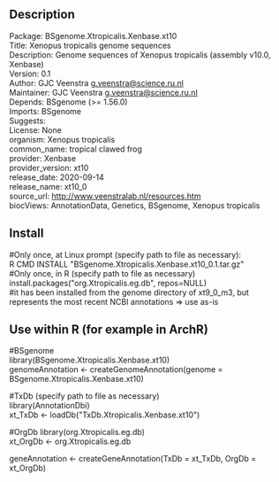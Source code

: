 ## Description
Package: BSgenome.Xtropicalis.Xenbase.xt10  
Title: Xenopus tropicalis genome sequences  
Description: Genome sequences of Xenopus tropicalis (assembly v10.0, Xenbase)  
Version: 0.1  
Author: GJC Veenstra <g.veenstra@science.ru.nl>  
Maintainer: GJC Veenstra <g.veenstra@science.ru.nl>  
Depends: BSgenome (>= 1.56.0)  
Imports: BSgenome  
Suggests:  
License: None  
organism: Xenopus tropicalis  
common_name: tropical clawed frog  
provider: Xenbase  
provider_version: xt10  
release_date: 2020-09-14  
release_name: xt10_0  
source_url: http://www.veenstralab.nl/resources.htm  
biocViews: AnnotationData, Genetics, BSgenome, Xenopus tropicalis  
  
## Install
#Only once, at Linux prompt (specify path to file as necessary):  
R CMD INSTALL "BSgenome.Xtropicalis.Xenbase.xt10_0.1.tar.gz"  
#Only once, in R (specify path to file as necessary)  
install.packages("org.Xtropicalis.eg.db", repos=NULL)  
#it has been installed from the genome directory of xt9_0_m3, but represents the most recent NCBI annotations => use as-is  
  
## Use within R (for example in ArchR)
#BSgenome  
library(BSgenome.Xtropicalis.Xenbase.xt10)  
genomeAnnotation <- createGenomeAnnotation(genome = BSgenome.Xtropicalis.Xenbase.xt10)  
  
#TxDb (specify path to file as necessary)  
library(AnnotationDbi)  
xt_TxDb <- loadDb("TxDb.Xtropicalis.Xenbase.xt10")  
  
#OrgDb
library(org.Xtropicalis.eg.db)  
xt_OrgDb <- org.Xtropicalis.eg.db  

geneAnnotation <- createGeneAnnotation(TxDb = xt_TxDb, OrgDb = xt_OrgDb)

